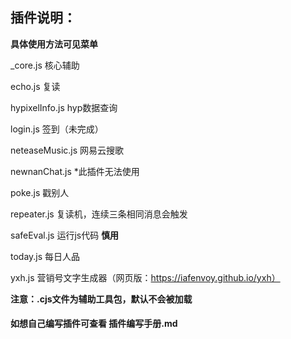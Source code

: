 ## 插件说明：

**具体使用方法可见菜单**

_core.js 核心辅助

echo.js 复读

hypixelInfo.js hyp数据查询

login.js 签到（未完成）

neteaseMusic.js 网易云搜歌

newnanChat.js *此插件无法使用

poke.js 戳别人

repeater.js 复读机，连续三条相同消息会触发

safeEval.js 运行js代码  **慎用**

today.js 每日人品

yxh.js 营销号文字生成器（网页版：https://iafenvoy.github.io/yxh）

**注意：.cjs文件为辅助工具包，默认不会被加载**

#### 如想自己编写插件可查看 插件编写手册.md